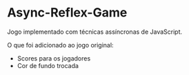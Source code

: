 # Async-Reflex-Game
Jogo implementado com técnicas assíncronas de JavaScript.

O que foi adicionado ao jogo original: 
  - Scores para os jogadores
  - Cor de fundo trocada
  
